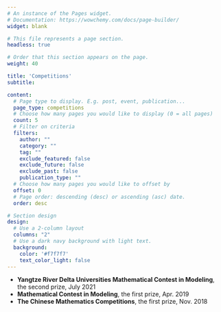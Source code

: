 ```yaml
---
# An instance of the Pages widget.
# Documentation: https://wowchemy.com/docs/page-builder/
widget: blank

# This file represents a page section.
headless: true

# Order that this section appears on the page.
weight: 40

title: 'Competitions'
subtitle:

content:
  # Page type to display. E.g. post, event, publication...
  page_type: competitions
  # Choose how many pages you would like to display (0 = all pages)
  count: 5
  # Filter on criteria
  filters:
    author: ""
    category: ""
    tag: ""
    exclude_featured: false
    exclude_future: false
    exclude_past: false
    publication_type: ""
  # Choose how many pages you would like to offset by
  offset: 0
  # Page order: descending (desc) or ascending (asc) date.
  order: desc

# Section design
design:
  # Use a 2-column layout
  columns: "2"
  # Use a dark navy background with light text.
  background:
    color: '#f7f7f7'
    text_color_light: false
---
```


- **Yangtze River Delta Universities Mathematical Contest in Modeling**, the second prize, July 2021 
- **Mathematical Contest in Modeling**, the first prize, Apr. 2019
- **The Chinese Mathematics Competitions**, the first prize, Nov. 2018

